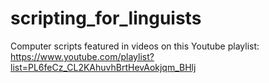 # scripting_for_linguists
Computer scripts featured in videos on this Youtube playlist: https://www.youtube.com/playlist?list=PL6feCz_CL2KAhuvhBrtHevAokjqm_BHlj
